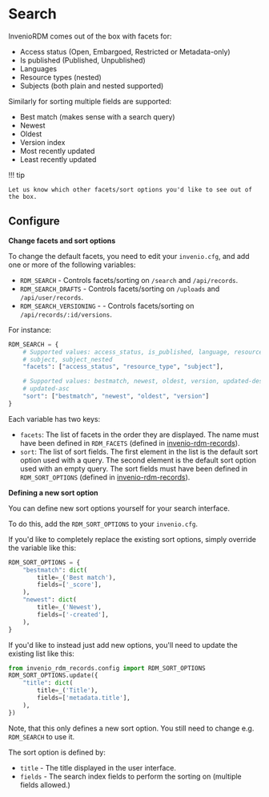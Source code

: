 # Search

InvenioRDM comes out of the box with facets for:

- Access status (Open, Embargoed, Restricted or Metadata-only)
- Is published (Published, Unpublished)
- Languages
- Resource types (nested)
- Subjects (both plain and nested supported)

Similarly for sorting multiple fields are supported:

- Best match (makes sense with a search query)
- Newest
- Oldest
- Version index
- Most recently updated
- Least recently updated

!!! tip

    Let us know which other facets/sort options you'd like to see out of the box.

## Configure

**Change facets and sort options**

To change the default facets, you need to edit your ``invenio.cfg``, and add one or
more of the following variables:

- ``RDM_SEARCH`` - Controls facets/sorting on ``/search`` and ``/api/records``.
- ``RDM_SEARCH_DRAFTS`` - Controls facets/sorting on ``/uploads`` and ``/api/user/records``.
- ``RDM_SEARCH_VERSIONING`` - - Controls facets/sorting on ``/api/records/:id/versions``.

For instance:

```python
RDM_SEARCH = {
    # Supported values: access_status, is_published, language, resource_type,
    # subject, subject_nested
    "facets": ["access_status", "resource_type", "subject"],

    # Supported values: bestmatch, newest, oldest, version, updated-desc,
    # updated-asc
    "sort": ["bestmatch", "newest", "oldest", "version"]
}
```

Each variable has two keys:

- ``facets``: The list of facets in the order they are displayed. The name must
  have been defined in ``RDM_FACETS`` (defined in [invenio-rdm-records](https://github.com/inveniosoftware/invenio-rdm-records/blob/master/invenio_rdm_records/config.py)).
- ``sort``: The list of sort fields. The first element in the list is the
  default sort option used with a query. The second element is the default sort
  option used with an empty query. The sort fields must have been defined in
  ``RDM_SORT_OPTIONS`` (defined in [invenio-rdm-records](https://github.com/inveniosoftware/invenio-rdm-records/blob/master/invenio_rdm_records/config.py)).


**Defining a new sort option**

You can define new sort options yourself for your search interface.

To do this, add the ``RDM_SORT_OPTIONS`` to your ``invenio.cfg``.

If you'd like to completely replace the existing sort options, simply override the
variable like this:

```python
RDM_SORT_OPTIONS = {
    "bestmatch": dict(
        title=_('Best match'),
        fields=['_score'],
    ),
    "newest": dict(
        title=_('Newest'),
        fields=['-created'],
    ),
}
```

If you'd like to instead just add new options, you'll need to update the
existing list like this:

```python
from invenio_rdm_records.config import RDM_SORT_OPTIONS
RDM_SORT_OPTIONS.update({
    "title": dict(
        title=_('Title'),
        fields=['metadata.title'],
    ),
})
```

Note, that this only defines a new sort option. You still need to change e.g.
``RDM_SEARCH`` to use it.

The sort option is defined by:

- ``title`` - The title displayed in the user interface.
- ``fields`` - The search index fields to perform the sorting on (multiple
  fields allowed.)
